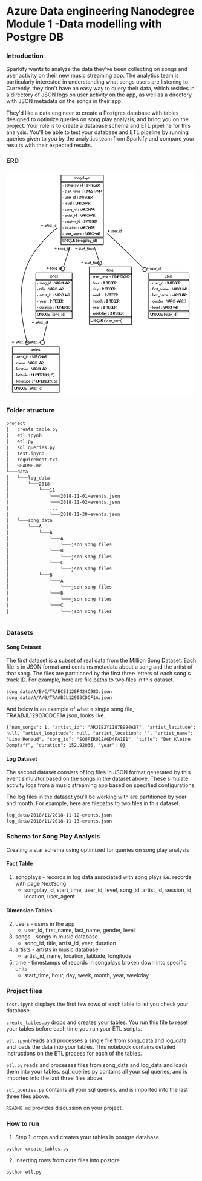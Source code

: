 # Azure Data engineering Nanodegree Module 1 -Data modelling with Postgre DB
### Introduction
Sparkify wants to analyze the data they've been collecting on songs and user activity on their new music streaming app. The analytics team is particularly interested in understanding what songs users are listening to. Currently, they don't have an easy way to query their data, which resides in a directory of JSON logs on user activity on the app, as well as a directory with JSON metadata on the songs in their app.

They'd like a data engineer to create a Postgres database with tables designed to optimize queries on song play analysis, and bring you on the project. Your role is to create a database schema and ETL pipeline for this analysis. You'll be able to test your database and ETL pipeline by running queries given to you by the analytics team from Sparkify and compare your results with their expected results.
### ERD
![sparkifydb_erd.png](sparkifydb_erd.png)

### Folder structure

```
project
│   create_table.py  
│   etl.ipynb
│   etl.py
|   sql_queries.py
│   test.ipynb
│   requirement.txt
│   README.md
└───data
│   └───log_data
│       └───2018
│           └───11
│               └───2018-11-01=events.json
│               └───2018-11-02=events.json
│               ...
│               └───2018-11-30=events.json
│   └───song_data
│       └───A
│           └───A
│               └───A
│                   └───json song files
│               └───B
│                   └───json song files
│               └───C
│                   └───json song files
│           └───B
│               └───A
│                   └───json song files
│               └───B
│                   └───json song files
│               └───C
│                   └───json song files


```

### Datasets
#### Song Dataset
The first dataset is a subset of real data from the Million Song Dataset. Each file is in JSON format and contains metadata about a song and the artist of that song. The files are partitioned by the first three letters of each song's track ID. For example, here are file paths to two files in this dataset.
```
song_data/A/B/C/TRABCEI128F424C983.json
song_data/A/A/B/TRAABJL12903CDCF1A.json
```

And below is an example of what a single song file, TRAABJL12903CDCF1A.json, looks like.

```
{"num_songs": 1, "artist_id": "ARJIE2Y1187B994AB7", "artist_latitude": null, "artist_longitude": null, "artist_location": "", "artist_name": "Line Renaud", "song_id": "SOUPIRU12A6D4FA1E1", "title": "Der Kleine Dompfaff", "duration": 152.92036, "year": 0}
```
#### Log Dataset
The second dataset consists of log files in JSON format generated by this event simulator based on the songs in the dataset above. These simulate activity logs from a music streaming app based on specified configurations.

The log files in the dataset you'll be working with are partitioned by year and month. For example, here are filepaths to two files in this dataset.
```
log_data/2018/11/2018-11-12-events.json
log_data/2018/11/2018-11-13-events.json
```

### Schema for Song Play Analysis
Creating a star schema using optimized for queries on song play analysis

#### Fact Table

1) songplays - records in log data associated with song plays i.e. records with page NextSong
   - songplay_id, start_time, user_id, level, song_id, artist_id, session_id, location, user_agent


#### Dimension Tables
2) users - users in the app
   - user_id, first_name, last_name, gender, level
3) songs - songs in music database
   - song_id, title, artist_id, year, duration
4) artists - artists in music database
   - artist_id, name, location, latitude, longitude
5) time - timestamps of records in songplays broken down into specific units
   - start_time, hour, day, week, month, year, weekday

### Project files
```test.ipynb``` displays the first few rows of each table to let you check your database.

```create_tables.py``` drops and creates your tables. You run this file to reset your tables before each time you run your ETL scripts.

```etl.ipynb```reads and processes a single file from song_data and log_data and loads the data into your tables. This notebook contains detailed instructions on the ETL process for each of the tables.

```etl.py``` reads and processes files from song_data and log_data and loads them into your tables. sql_queries.py contains all your sql queries, and is imported into the last three files above.

```sql_queries.py``` contains all your sql queries, and is imported into the last three files above.

```README.md``` provides discussion on your project.

### How to run
 1) Step 1: drops and creates your tables in postgre database
```commandline
python create_tables.py
```
 2) Inserting rows from data files into postgre
```commandline
python etl.py
```